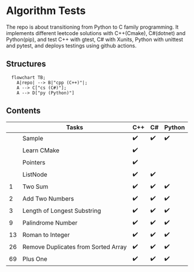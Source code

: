 # Algorithm Tests
The repo is about transitioning from Python to C family programming. It implements different leetcode solutions with C++(Cmake), C#(dotnet) and Python(pip), and test C++ with gtest, C# with Xunits, Python with unittest and pytest, and deploys testings using github actions.

## Structures
```mermaid
  flowchart TB;
    A|repo| --> B|"cpp (C++)"|;
    A --> C["cs (C#)"];
    A --> D["py (Python)"]
```

## Contents
||Tasks|C++|C#|Python|
|---|---|---|---|---|
||Sample|:heavy_check_mark:|:heavy_check_mark:|:heavy_check_mark:|
||Learn CMake|:heavy_check_mark:|||
||Pointers|:heavy_check_mark:|||
||ListNode|:heavy_check_mark:|:heavy_check_mark:||
|1|Two Sum|:heavy_check_mark:|:heavy_check_mark:|:heavy_check_mark:|
|2|Add Two Numbers|:heavy_check_mark:|:heavy_check_mark:|:heavy_check_mark:|
|3|Length of Longest Substring|:heavy_check_mark:|:heavy_check_mark:|:heavy_check_mark:|
|9|Palindrome Number|:heavy_check_mark:|:heavy_check_mark:|:heavy_check_mark:|
|13|Roman to Integer|:heavy_check_mark:|:heavy_check_mark:|:heavy_check_mark:|
|26|Remove Duplicates from Sorted Array|:heavy_check_mark:|:heavy_check_mark:|:heavy_check_mark:|
|69|Plus One|:heavy_check_mark:|:heavy_check_mark:|:heavy_check_mark:|

